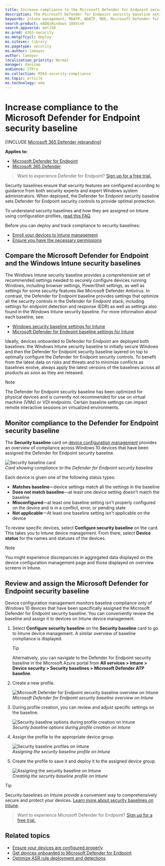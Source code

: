 ```yaml
---
title: Increase compliance to the Microsoft Defender for Endpoint security baseline
description: The Microsoft Defender for Endpoint security baseline sets security controls to provide optimal protection.
keywords: Intune management, MDATP, WDATP, MDE, Microsoft Defender for Endpoint, advanced threat protection ASR, security baseline
search.product: eADQiWindows 10XVcnh
search.appverid: met150
ms.prod: m365-security
ms.mktglfcycl: deploy
ms.sitesec: library
ms.pagetype: security
ms.author: lomayor
author: lomayor
localization_priority: Normal
manager: dansimp
audience: ITPro
ms.collection: M365-security-compliance
ms.topic: article
ms.technology: mde
---
```


# Increase compliance to the Microsoft Defender for Endpoint security baseline

[!INCLUDE [Microsoft 365 Defender rebranding](../../includes/microsoft-defender.md)]

**Applies to:**
- [Microsoft Defender for Endpoint](https://go.microsoft.com/fwlink/p/?linkid=2154037)
- [Microsoft 365 Defender](https://go.microsoft.com/fwlink/?linkid=2118804)

>Want to experience Defender for Endpoint? [Sign up for a free trial.](https://www.microsoft.com/microsoft-365/windows/microsoft-defender-atp?ocid=docs-wdatp-onboardconfigure-abovefoldlink)

Security baselines ensure that security features are configured according to guidance from both security experts and expert Windows system administrators. When deployed, the Defender for Endpoint security baseline sets Defender for Endpoint security controls to provide optimal protection.

To understand security baselines and how they are assigned on Intune using configuration profiles, [read this FAQ](https://docs.microsoft.com/intune/security-baselines#q--a).

Before you can deploy and track compliance to security baselines:
- [Enroll your devices to Intune management](configure-machines.md#enroll-devices-to-intune-management)
- [Ensure you have the necessary permissions](configure-machines.md#obtain-required-permissions)

## Compare the Microsoft Defender for Endpoint and the Windows Intune security baselines
The Windows Intune security baseline provides a comprehensive set of recommended settings needed to securely configure devices running Windows, including browser settings, PowerShell settings, as well as settings for some security features like Microsoft Defender Antivirus. In contrast, the Defender for Endpoint baseline provides settings that optimize all the security controls in the Defender for Endpoint stack, including settings for endpoint detection and response (EDR) as well as settings also found in the Windows Intune security baseline. For more information about each baseline, see:

- [Windows security baseline settings for Intune](https://docs.microsoft.com/intune/security-baseline-settings-windows)
- [Microsoft Defender for Endpoint baseline settings for Intune](https://docs.microsoft.com/intune/security-baseline-settings-defender-atp)

Ideally, devices onboarded to Defender for Endpoint are deployed both baselines: the Windows Intune security baseline to initially secure Windows and then the Defender for Endpoint security baseline layered on top to optimally configure the Defender for Endpoint security controls. To benefit from the latest data on risks and threats and to minimize conflicts as baselines evolve, always apply the latest versions of the baselines across all products as soon as they are released.

>[!NOTE]
>The Defender for Endpoint security baseline has been optimized for physical devices and is currently not recommended for use on virtual machine (VMs) or VDI endpoints. Certain baseline settings can impact remote interactive sessions on virtualized environments.

## Monitor compliance to the Defender for Endpoint security baseline

The **Security baseline** card on [device configuration management](configure-machines.md) provides an overview of compliance across Windows 10 devices that have been assigned the Defender for Endpoint security baseline.

![Security baseline card](images/secconmgmt_baseline_card.png)<br>
*Card showing compliance to the Defender for Endpoint security baseline*

Each device is given one of the following status types:

- **Matches baseline**—device settings match all the settings in the baseline
- **Does not match baseline**—at least one device setting doesn't match the baseline
- **Misconfigured**—at least one baseline setting isn't properly configured on the device and is in a conflict, error, or pending state
- **Not applicable**—At least one baseline setting isn't applicable on the device

To review specific devices, select **Configure security baseline** on the card. This takes you to Intune device management. From there, select **Device status** for the names and statuses of the devices.

>[!NOTE]
>You might experience discrepancies in aggregated data displayed on the device configuration management page and those displayed on overview screens in Intune.

## Review and assign the Microsoft Defender for Endpoint security baseline

Device configuration management monitors baseline compliance only of Windows 10 devices that have been specifically assigned the Microsoft Defender for Endpoint security baseline. You can conveniently review the baseline and assign it to devices on Intune device management.

1. Select **Configure security baseline** on the **Security baseline** card to go to Intune device management. A similar overview of baseline compliance is displayed.

   >[!TIP]
   > Alternatively, you can navigate to the Defender for Endpoint security baseline in the Microsoft Azure portal from **All services > Intune > Device security > Security baselines > Microsoft Defender ATP baseline**.


2. Create a new profile.

   ![Microsoft Defender for Endpoint security baseline overview on Intune](images/secconmgmt_baseline_intuneprofile1.png)<br>
   *Microsoft Defender for Endpoint security baseline overview on Intune*

3. During profile creation, you can review and adjust specific settings on the baseline.

   ![Security baseline options during profile creation on Intune](images/secconmgmt_baseline_intuneprofile2.png)<br>
   *Security baseline options during profile creation on Intune*

4. Assign the profile to the appropriate device group.

   ![Security baseline profiles on Intune](images/secconmgmt_baseline_intuneprofile3.png)<br>
   *Assigning the security baseline profile on Intune*

5. Create the profile to save it and deploy it to the assigned device group.

   ![Assigning the security baseline on Intune](images/secconmgmt_baseline_intuneprofile4.png)<br>
   *Creating the security baseline profile on Intune*

>[!TIP]
>Security baselines on Intune provide a convenient way to comprehensively secure and protect your devices. [Learn more about security baselines on Intune](https://docs.microsoft.com/intune/security-baselines).

>Want to experience Microsoft Defender for Endpoint? [Sign up for a free trial.](https://www.microsoft.com/microsoft-365/windows/microsoft-defender-atp?ocid=docs-wdatp-onboardconfigure-belowfoldlink)

## Related topics
- [Ensure your devices are configured properly](configure-machines.md)
- [Get devices onboarded to Microsoft Defender for Endpoint](configure-machines-onboarding.md)
- [Optimize ASR rule deployment and detections](configure-machines-asr.md)

